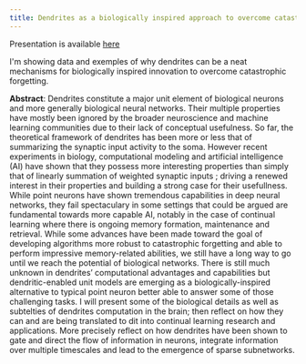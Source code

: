 ```yaml
---
title: Dendrites as a biologically inspired approach to overcome catastrophic forgetting
---
```


Presentation is available [here](static/posts/2023_continualAI_unconference/presentation.html#/title-slide)

I'm showing data and exemples of why dendrites can be a neat mechanisms for biologically inspired innovation to overcome catastrophic forgetting.

**Abstract**: Dendrites constitute a major unit element of biological neurons and more generally biological neural networks. Their multiple properties have mostly been ignored by the broader neuroscience and machine learning communities due to their lack of conceptual usefulness. So far, the theoretical framework of dendrites has been more or less that of summarizing the synaptic input activity to the soma. However recent experiments in biology, computational modeling and artificial intelligence (AI) have shown that they possess more interesting properties than simply that of linearly summation of weighted synaptic inputs ; driving a renewed interest in their properties and building a strong case for their usefullness. While point neurons have shown tremendous capabilities in deep neural networks, they fail spectaculary in some settings that could be argued are fundamental towards more capable AI, notably in the case of continual learning where there is ongoing memory formation, maintenance and retrieval. While some advances have been made toward the goal of developing algorithms more robust to catastrophic forgetting and able to perform impressive memory-related abilities, we still have a long way to go until we reach the potential of biological networks. There is still much unknown in dendrites’ computational advantages and capabilities but dendritic-enabled unit models are emerging as a biologically-inspired alternative to typical point neuron better able to answer some of those challenging tasks. I will present some of the biological details as well as subtelties of dendrites computation in the brain; then reflect on how they can and are being translated to dit into continual learning research and applications. More precisely reflect on how dendrites have been shown to gate and direct the flow of information in neurons, integrate information over multiple timescales and lead to the emergence of sparse subnetworks.


